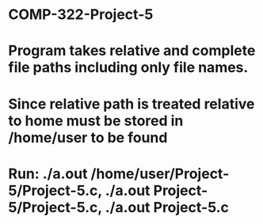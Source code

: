 # COMP-322-Project-5

# Program takes relative and complete file paths including only file names.

# Since relative path is treated relative to home must be stored in /home/user to be found

# Run: ./a.out /home/user/Project-5/Project-5.c, ./a.out Project-5/Project-5.c, ./a.out Project-5.c
